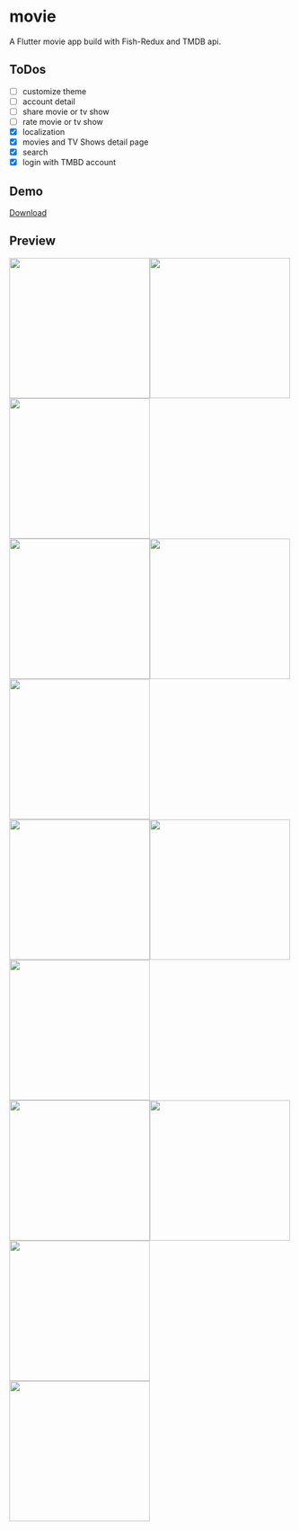 # movie

A Flutter movie app build with Fish-Redux and TMDB api.  
## ToDos
- [ ] customize theme
- [ ] account detail
- [ ] share movie or tv show
- [ ] rate movie or tv show
- [x] localization
- [x] movies and TV Shows detail page 
- [x] search 
- [x] login with TMBD account
## Demo
<a href='https://raw.githubusercontent.com/o1298098/Flutter-Movie/master/build/app/outputs/apk/release/app-release.apk'>Download</a>
## Preview 
<img src="https://github.com/o1298098/Flutter-Movie/blob/master/srceenshot/ios1.png" width="250"><img src="https://github.com/o1298098/Flutter-Movie/blob/master/srceenshot/ios2.png" width="250"><img src="https://github.com/o1298098/Flutter-Movie/blob/master/srceenshot/ios3.png" width="250">  
<img src="https://github.com/o1298098/Flutter-Movie/blob/master/srceenshot/ios4.png" width="250"><img src="https://github.com/o1298098/Flutter-Movie/blob/master/srceenshot/ios5.png" width="250"><img src="https://github.com/o1298098/Flutter-Movie/blob/master/srceenshot/ios6.png" width="250">  
<img src="https://github.com/o1298098/Flutter-Movie/blob/master/srceenshot/ios7.png" width="250"><img src="https://github.com/o1298098/Flutter-Movie/blob/master/srceenshot/ios8.png" width="250"><img src="https://github.com/o1298098/Flutter-Movie/blob/master/srceenshot/ios9.png" width="250">  
<img src="https://github.com/o1298098/Flutter-Movie/blob/master/srceenshot/ios10.png" width="250"><img src="https://github.com/o1298098/Flutter-Movie/blob/master/srceenshot/ios11.png" width="250"><img src="https://github.com/o1298098/Flutter-Movie/blob/master/srceenshot/ios12.png" width="250">  
<img src="https://github.com/o1298098/Flutter-Movie/blob/master/srceenshot/ios13.png" width="250">
